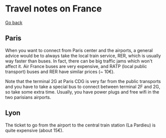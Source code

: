 Travel notes on France
======================

[Go back](../)

## Paris

When you want to connect from Paris center and the airports, a general advice would be to always take the local train service, RER, which is usually way faster than buses. In fact, there can be big traffic jams which won't affect it. Air France buses are very expensive, and RATP (local public transport) buses and RER have similar prices (~ 10€).

Note that the terminal 2G at Paris CDG is very far from the public transports and you have to take a special bus to connect between terminal 2F and 2G, so take some extra time. Usually, you have power plugs and free wifi in the two parisians airports.


## Lyon

The ticket to go from the airport to the central train station (La Pardieu) is quite expensive (about 15€).
